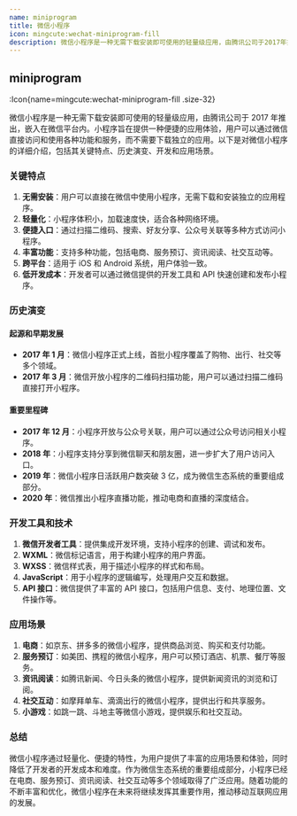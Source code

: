 ```yaml
---
name: miniprogram
title: 微信小程序
icon: mingcute:wechat-miniprogram-fill
description: 微信小程序是一种无需下载安装即可使用的轻量级应用，由腾讯公司于2017年推出，嵌入在微信平台内。小程序旨在提供一种便捷的应用体验，用户可以通过微信直接访问和使用各种功能和服务，而不需要下载独立的应用。以下是对微信小程序的详细介绍，包括其关键特点、历史演变、开发和应用场景。
---
```


## miniprogram

:Icon{name=mingcute:wechat-miniprogram-fill .size-32}

微信小程序是一种无需下载安装即可使用的轻量级应用，由腾讯公司于 2017 年推出，嵌入在微信平台内。小程序旨在提供一种便捷的应用体验，用户可以通过微信直接访问和使用各种功能和服务，而不需要下载独立的应用。以下是对微信小程序的详细介绍，包括其关键特点、历史演变、开发和应用场景。

### 关键特点

1. **无需安装**：用户可以直接在微信中使用小程序，无需下载和安装独立的应用程序。
2. **轻量化**：小程序体积小，加载速度快，适合各种网络环境。
3. **便捷入口**：通过扫描二维码、搜索、好友分享、公众号关联等多种方式访问小程序。
4. **丰富功能**：支持多种功能，包括电商、服务预订、资讯阅读、社交互动等。
5. **跨平台**：适用于 iOS 和 Android 系统，用户体验一致。
6. **低开发成本**：开发者可以通过微信提供的开发工具和 API 快速创建和发布小程序。

### 历史演变

#### 起源和早期发展

- **2017 年 1 月**：微信小程序正式上线，首批小程序覆盖了购物、出行、社交等多个领域。
- **2017 年 3 月**：微信开放小程序的二维码扫描功能，用户可以通过扫描二维码直接打开小程序。

#### 重要里程碑

- **2017 年 12 月**：小程序开放与公众号关联，用户可以通过公众号访问相关小程序。
- **2018 年**：小程序支持分享到微信聊天和朋友圈，进一步扩大了用户访问入口。
- **2019 年**：微信小程序日活跃用户数突破 3 亿，成为微信生态系统的重要组成部分。
- **2020 年**：微信推出小程序直播功能，推动电商和直播的深度结合。

### 开发工具和技术

1. **微信开发者工具**：提供集成开发环境，支持小程序的创建、调试和发布。
2. **WXML**：微信标记语言，用于构建小程序的用户界面。
3. **WXSS**：微信样式表，用于描述小程序的样式和布局。
4. **JavaScript**：用于小程序的逻辑编写，处理用户交互和数据。
5. **API 接口**：微信提供了丰富的 API 接口，包括用户信息、支付、地理位置、文件操作等。

### 应用场景

1. **电商**：如京东、拼多多的微信小程序，提供商品浏览、购买和支付功能。
2. **服务预订**：如美团、携程的微信小程序，用户可以预订酒店、机票、餐厅等服务。
3. **资讯阅读**：如腾讯新闻、今日头条的微信小程序，提供新闻资讯的浏览和订阅。
4. **社交互动**：如摩拜单车、滴滴出行的微信小程序，提供出行和共享服务。
5. **小游戏**：如跳一跳、斗地主等微信小游戏，提供娱乐和社交互动。

### 总结

微信小程序通过轻量化、便捷的特性，为用户提供了丰富的应用场景和体验，同时降低了开发者的开发成本和难度。作为微信生态系统的重要组成部分，小程序已经在电商、服务预订、资讯阅读、社交互动等多个领域取得了广泛应用。随着功能的不断丰富和优化，微信小程序在未来将继续发挥其重要作用，推动移动互联网应用的发展。
